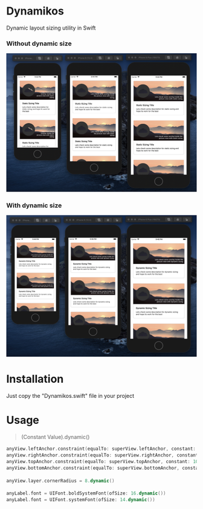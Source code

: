 # Dynamikos
Dynamic layout sizing utility in Swift 


### Without dynamic size

![alt text](https://github.com/siam-biswas/DynamicSize/blob/master/static.png "Static Sizing Preview")

### With dynamic size

![alt text](https://github.com/siam-biswas/DynamicSize/blob/master/dynamic.png "Static Sizing Preview")



# Installation
Just copy the "Dynamikos.swift" file in your project


# Usage
> (Constant Value).dynamic()

```Swift
anyView.leftAnchor.constraint(equalTo: superView.leftAnchor, constant: 20.dynamic()).isActive = true
anyView.rightAnchor.constraint(equalTo: superView.rightAnchor, constant: -20.dynamic()).isActive = true
anyView.topAnchor.constraint(equalTo: superView.topAnchor, constant: 10.dynamic()).isActive = true
anyView.bottomAnchor.constraint(equalTo: superView.bottomAnchor, constant: -20.dynamic()).isActive = true

anyView.layer.cornerRadius = 8.dynamic()

anyLabel.font = UIFont.boldSystemFont(ofSize: 16.dynamic()) 
anyLabel.font = UIFont.systemFont(ofSize: 14.dynamic())
